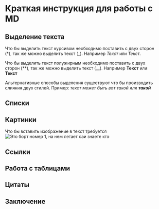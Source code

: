 # Краткая инструкция для работы с MD

## Выделение текста

Что бы выделить текст курсивом необходимо поставить с двух сторон (*), так же можно выделить текст (_). Например *Текст* или _Текст_.

Что бы выделить текст полужирным необходимо поставить с двух сторон (**), так же можно выделить текст (__). Например **Текст** или __Текст__

Альтернативные способы выделения существуют что бы производить слияния двух стилей. Пример: _текст может быть вот такой или **такой**_

## Списки

## Картинки

Что бы вставить изображение в текст требуется 
![Это борт номер 1, на нем летает саи знаете кто](Bort1.jpg.jpg)
## Ссылки

## Работа с таблицами

## Цитаты

## Заключение